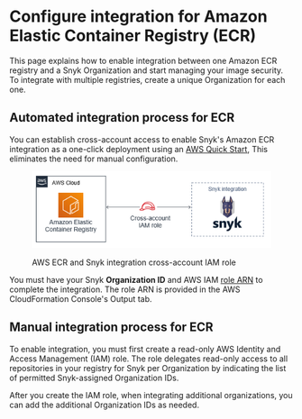 # Configure integration for Amazon Elastic Container Registry (ECR)

This page explains how to enable integration between one Amazon ECR registry and a Snyk Organization and start managing your image security. To integrate with multiple registries, create a unique Organization for each one.

## **Automated integration process for ECR**

You can establish cross-account access to enable Snyk's Amazon ECR integration as a one-click deployment using an [AWS Quick Start](https://github.com/aws-quickstart/quickstart-snyk-security), This eliminates the need for manual configuration.

<figure><img src="../../../.gitbook/assets/quickstart-snyk-security-ecr (1).png" alt="AWS ECR and Snyk integration cross-account IAM role"><figcaption><p>AWS ECR and Snyk integration cross-account IAM role</p></figcaption></figure>

You must have your Snyk **Organization ID** and AWS IAM [role ARN](https://docs.aws.amazon.com/IAM/latest/UserGuide/reference\_identifiers.html#identifiers-arns) to complete the integration. The role ARN is provided in the AWS CloudFormation Console's Output tab.

## **Manual integration process for ECR**

To enable integration, you must first create a read-only AWS Identity and Access Management (IAM) role. The role delegates read-only access to all repositories in your registry for Snyk per Organization by indicating the list of permitted Snyk-assigned Organization IDs.

After you create the IAM role, when integrating additional organizations, you can add the additional Organization IDs as needed.

